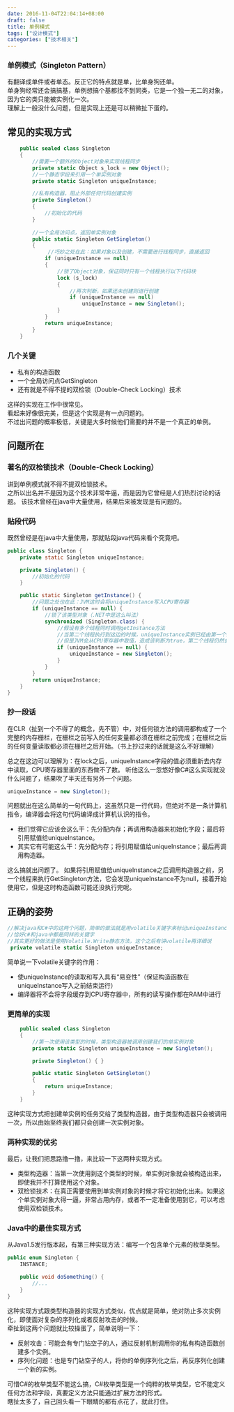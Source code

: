 ```yaml
---
date: 2016-11-04T22:04:14+08:00
draft: false
title: 单例模式
tags: ["设计模式"]
categories: ["技术相关"]
---
```


### 单例模式（Singleton Pattern）
有翻译成单件或者单态。反正它的特点就是单，比单身狗还单。  
单身狗经常还会搞搞基，单例想搞个基都找不到同类，它是一个独一无二的对象，因为它的类只能被实例化一次。  
理解上一般没什么问题，但是实现上还是可以稍微扯下蛋的。

## 常见的实现方式

```csharp
    public sealed class Singleton
    {
        //需要一个额外的Object对象来实现线程同步
        private static Object s_lock = new Object();
        //一个静态字段来引用一个单实例对象
        private static Singleton uniqueInstance;

        //私有构造器，阻止外部任何代码创建实例
        private Singleton() 
        {
            //初始化的代码
        }
        
        //一个全局访问点，返回单实例对象
        public static Singleton GetSingleton()
        {
             //巧妙之处在此：如果对象以及创建，不需要进行线程同步，直接返回
            if (uniqueInstance == null)
            {
                //锁了Object对象，保证同时只有一个线程执行以下代码块
                lock (s_lock)
                {
                    //再次判断，如果还未创建则进行创建
                    if (uniqueInstance == null)
                        uniqueInstance = new Singleton();
                }
            }
            return uniqueInstance;
        }
    }
```
### 几个关键
* 私有的构造函数
* 一个全局访问点GetSingleton
* 还有就是不得不提的双检锁（Double-Check Locking）技术

这样的实现在工作中很常见。  
看起来好像很完美，但是这个实现是有一点问题的。  
不过出问题的概率极低，关键是大多时候他们需要的并不是一个真正的单例。

## 问题所在

### 著名的双检锁技术（Double-Check Locking）
讲到单例模式就不得不提双检锁技术。  
之所以出名并不是因为这个技术非常牛逼，而是因为它曾经是人们热烈讨论的话题。
该技术曾经在java中大量使用，结果后来被发现是有问题的。

### 贴段代码
既然曾经是在java中大量使用，那就贴段java代码来看个究竟吧。
```java
public class Singleton {
    private static Singleton uniqueInstance;

    private Singleton() {
        //初始化的代码
    }

    public static Singleton getInstance() {
        //问题之处也在此：JVM这时会将uniqueInstance写入CPU寄存器
        if (uniqueInstance == null) {
            //锁了该类型对象（.NET中是这么叫法）
            synchronized (Singleton.class) {
                //假设有多个线程同时调用getInstance方法
                //当第二个线程执行到这边的时候，uniqueInstance实例已经由第一个线程创建好
                //但是JVM会从CPU寄存器中取值，造成该判断为true，第二个线程仍然会再创建实例
                if (uniqueInstance == null) {
                    uniqueInstance = new Singleton();
                }
            }
        }
        return uniqueInstance;
    }
}
```
### 抄一段话
在CLR（扯到一个不得了的概念，先不管）中，对任何锁方法的调用都构成了一个完整的内存栅栏，在栅栏之前写入的任何变量都必须在栅栏之前完成；在栅栏之后的任何变量读取都必须在栅栏之后开始。（书上抄过来的话就是这么不好理解）

总之在这边可以理解为：在lock之后，uniqueInstance字段的值必须重新去内存中读取，CPU寄存器里面的东西做不了数。
听他这么一忽悠好像C#这么实现就没什么问题了，结果吹了半天还有另外一个问题。
```csharp
uniqueInstance = new Singleton();
```
问题就出在这么简单的一句代码上，这虽然只是一行代码，但绝对不是一条计算机指令，编译器会将这句代码编译成计算机认识的指令。

* 我们觉得它应该会这么干：先分配内存；再调用构造器来初始化字段；最后将引用赋值给uniqueInstance。
* 其实它有可能这么干：先分配内存；将引用赋值给uniqueInstance；最后再调用构造器。

这么搞就出问题了。
如果将引用赋值给uniqueInstance之后调用构造器之前，另一个线程来执行GetSingleton方法，它会发现uniqueInstance不为null，接着开始使用它，但是这时构造函数可能还没执行完呢。

## 正确的姿势
```csharp
//解决java和C#中的这两个问题，简单的做法就是用volatile关键字来标记uniqueInstance字段
//恰好c#和java中都是同样的关键字
//其实更好的做法是使用Volatile.Write静态方法，这个之后有讲volatile再详细说
 private volatile static Singleton uniqueInstance;
```
简单说一下volatile关键字的作用：

* 使uniqueInstance的读取和写入具有“易变性”（保证构造函数在uniqueInstance写入之前结束运行）
* 编译器将不会将字段缓存到CPU寄存器中，所有的读写操作都在RAM中进行

### 更简单的实现
```csharp
    public sealed class Singleton
    {
        //第一次使用该类型的时候，类型构造器被调用创建我们的单实例对象
        private static Singleton uniqueInstance = new Singleton();

        private Singleton() { }

        public static Singleton GetSingleton()
        {
            return uniqueInstance;
        }
    }
```
这种实现方式把创建单实例的任务交给了类型构造器，由于类型构造器只会被调用一次，所以由始至终我们都只会创建一次实例对象。
### 两种实现的优劣
最后，让我们把思路撸一撸，来比较一下这两种实现方式。

* 类型构造器：当第一次使用到这个类型的时候，单实例对象就会被构造出来，即使我并不打算使用这个对象。
* 双检锁技术：在真正需要使用到单实例对象的时候才将它初始化出来。如果这个单实例对象大得一逼，非常占用内存，或者不一定准备使用到它，可以考虑使用双检锁技术。

### Java中的最佳实现方式
从Java1.5发行版本起，有第三种实现方法：编写一个包含单个元素的枚举类型。
```java
public enum Singleton {
    INSTANCE;

    public void doSomething() {
        //...
    }
}
```
这种实现方式跟类型构造器的实现方式类似，优点就是简单，绝对防止多次实例化，即使面对复杂的序列化或者反射攻击的时候。  
牵扯到这两个问题就比较操蛋了，简单说明一下：

* 反射攻击：可能会有专门钻空子的人，通过反射机制调用你的私有构造函数创建多个实例。
* 序列化问题：也是专门钻空子的人，将你的单例序列化之后，再反序列化创建一个新的实例。

可惜C#的枚举类型不能这么搞，C#枚举类型是一个纯粹的枚举类型，它不能定义任何方法和字段，真要定义方法只能通过扩展方法的形式。   
瞎扯太多了，自己回头看一下眼睛的都有点花了，就此打住。  